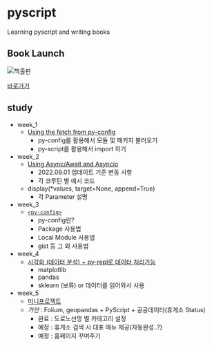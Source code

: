 # pyscript
Learning pyscript and writing books

## Book Launch

![책출판](image.png)

[바로가기](https://ridibooks.com/books/2773000076?_s=search&_q=%ED%8C%8C%EC%9D%B4%EC%8A%A4%ED%81%AC%EB%A6%BD%ED%8A%B8&_rdt_sid=search&_rdt_idx=0)

## study
- week_1
    - [Using the fetch from py-config](https://github.com/AMinSC/pyscript/blob/main/study/week_1.md)
        - py-config를 활용해서 모듈 및 패키지 불러오기
        - py-script를 활용해서 import 하기
- week_2
    - [Using Async/Await and Asyncio](https://github.com/AMinSC/pyscript/blob/main/study/week_2.md)
        - 2022.09.01 업데이트 기준 변동 사항
        - 각 코루틴 별 예시 코드
    - display(*values, target=None, append=True)
        - 각 Parameter 설명
- week_3
    - [`<py-config>`](https://github.com/AMinSC/pyscript/blob/main/study/week_3.md)
        - py-config란?
        - Package 사용법
        - Local Module 사용법
        - gist 등 그 외 사용법
- week_4
    - [시각화 (데이터 분석) + py-repl로 데이터 처리가능](https://github.com/AMinSC/pyscript/blob/main/study/week_4.md)
        - matplotlib
        - pandas
        - sklearn (보류) or 데이터를 읽어와서 사용
- week_5
    - [미니프로젝트](https://github.com/AMinSC/pyscript/blob/main/study/week_5.md)
    - *가안* : Folium, geopandas + PyScript + 공공데이터(휴게소 Status)
        - 완료 : 도로노선명 별 카테고리 설정
        - 예정 : 휴게소 검색 시 대표 메뉴 제공(자동완성..?)
        - 예정 : 홈페이지 꾸며주기
